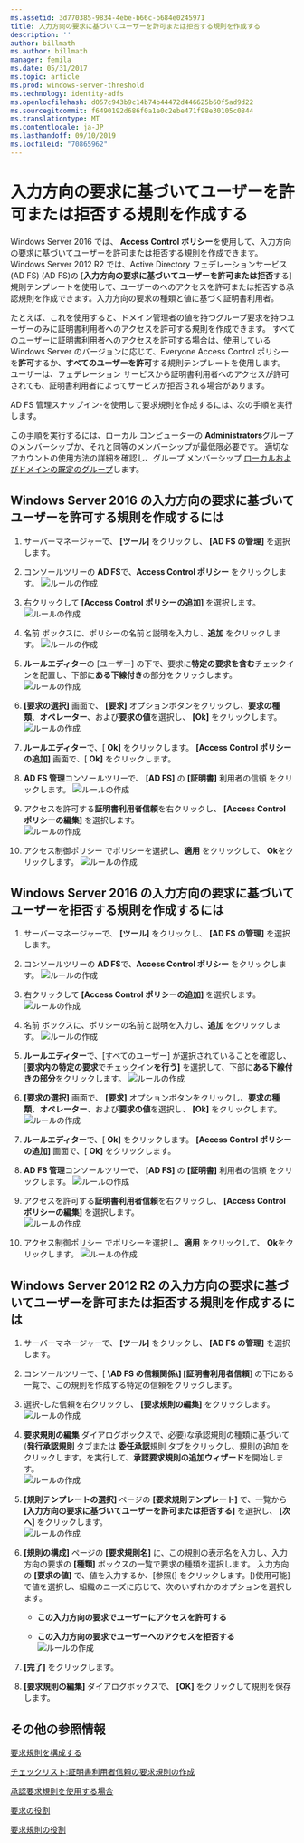 ```yaml
---
ms.assetid: 3d770385-9834-4ebe-b66c-b684e0245971
title: 入力方向の要求に基づいてユーザーを許可または拒否する規則を作成する
description: ''
author: billmath
ms.author: billmath
manager: femila
ms.date: 05/31/2017
ms.topic: article
ms.prod: windows-server-threshold
ms.technology: identity-adfs
ms.openlocfilehash: d057c943b9c14b74b44472d446625b60f5ad9d22
ms.sourcegitcommit: f6490192d686f0a1e0c2ebe471f98e30105c0844
ms.translationtype: MT
ms.contentlocale: ja-JP
ms.lasthandoff: 09/10/2019
ms.locfileid: "70865962"
---
```

# <a name="create-a-rule-to-permit-or-deny-users-based-on-an-incoming-claim"></a>入力方向の要求に基づいてユーザーを許可または拒否する規則を作成する 


Windows Server 2016 では、 **Access Control ポリシー**を使用して、入力方向の要求に基づいてユーザーを許可または拒否する規則を作成できます。  Windows Server 2012 R2 では、Active Directory フェデレーションサービス (AD FS) \(AD FS\)の [**入力方向の要求に基づいてユーザーを許可または拒否**する] 規則テンプレートを使用して、ユーザーのへのアクセスを許可または拒否する承認規則を作成できます。入力方向の要求の種類と値に基づく証明書利用者。 

たとえば、これを使用すると、ドメイン管理者の値を持つグループ要求を持つユーザーのみに証明書利用者へのアクセスを許可する規則を作成できます。 すべてのユーザーに証明書利用者へのアクセスを許可する場合は、使用している Windows Server のバージョンに応じて、Everyone Access Control ポリシーを**許可**するか、**すべてのユーザーを許可**する規則テンプレートを使用します。 ユーザーは、フェデレーション サービスから証明書利用者へのアクセスが許可されても、証明書利用者によってサービスが拒否される場合があります。  
  
AD FS 管理スナップイン\-を使用して要求規則を作成するには、次の手順を実行します。  
  
この手順を実行するには、ローカル コンピューターの **Administrators**グループのメンバーシップか、それと同等のメンバーシップが最低限必要です。  適切なアカウントの使用方法の詳細を確認し、グループ メンバーシップ [ローカルおよびドメインの既定のグループ](https://go.microsoft.com/fwlink/?LinkId=83477)します。  

## <a name="to-create-a-rule-to-permit-users-based-on-an-incoming-claim-on-windows-server-2016"></a>Windows Server 2016 の入力方向の要求に基づいてユーザーを許可する規則を作成するには
 
1.  サーバーマネージャーで、 **[ツール]** をクリックし、 **[AD FS の管理]** を選択します。  
  
2.  コンソールツリーの  **AD FS**で、**Access Control ポリシー** をクリックします。 
![ルールの作成](media/Create-a-Rule-to-Permit-or-Deny-Users-Based-on-an-Incoming-Claim/permitdeny3.PNG)

3. 右クリックして **[Access Control ポリシーの追加]** を選択します。
![ルールの作成](media/Create-a-Rule-to-Permit-or-Deny-Users-Based-on-an-Incoming-Claim/permitdeny4.PNG)

4. 名前 ボックスに、ポリシーの名前と説明を入力し、**追加** をクリックします。
![ルールの作成](media/Create-a-Rule-to-Permit-or-Deny-Users-Based-on-an-Incoming-Claim/permitdeny5.PNG)

5. **ルールエディター**の [ユーザー] の下で、要求に**特定の要求を含む**チェックインを配置し、下部に**ある下線付き**の部分をクリックします。
![ルールの作成](media/Create-a-Rule-to-Permit-or-Deny-Users-Based-on-an-Incoming-Claim/permitdeny6.PNG)

6. **[要求の選択]** 画面で、 **[要求]** オプションボタンをクリックし、**要求の種類**、**オペレーター**、および**要求の値**を選択し、 **[Ok]** をクリックします。
![ルールの作成](media/Create-a-Rule-to-Permit-or-Deny-Users-Based-on-an-Incoming-Claim/permitdeny7.PNG)

7.  **ルールエディター**で、[ **Ok]** をクリックします。  **[Access Control ポリシーの追加]** 画面で、[ **Ok]** をクリックします。

8. **AD FS 管理**コンソールツリーで、 **[AD FS]** の **[証明書]** 利用者の信頼 をクリックします。 
![ルールの作成](media/Create-a-Rule-to-Pass-Through-or-Filter-an-Incoming-Claim/claimrule9.PNG)

9.  アクセスを許可する**証明書利用者信頼**を右クリックし、 **[Access Control ポリシーの編集]** を選択します。  
![ルールの作成](media/Create-a-Rule-to-Permit-All-Users/permitall2.PNG)

10. アクセス制御ポリシー でポリシーを選択し、**適用** をクリックして、 **Ok**をクリックします。
![ルールの作成](media/Create-a-Rule-to-Permit-or-Deny-Users-Based-on-an-Incoming-Claim/permitdeny8.PNG)

## <a name="to-create-a-rule-to-deny-users-based-on-an-incoming-claim-on-windows-server-2016"></a>Windows Server 2016 の入力方向の要求に基づいてユーザーを拒否する規則を作成するには
 
1.  サーバーマネージャーで、 **[ツール]** をクリックし、 **[AD FS の管理]** を選択します。  
  
2.  コンソールツリーの  **AD FS**で、**Access Control ポリシー** をクリックします。 
![ルールの作成](media/Create-a-Rule-to-Permit-or-Deny-Users-Based-on-an-Incoming-Claim/permitdeny3.PNG)

3. 右クリックして **[Access Control ポリシーの追加]** を選択します。
![ルールの作成](media/Create-a-Rule-to-Permit-or-Deny-Users-Based-on-an-Incoming-Claim/permitdeny4.PNG)

4. 名前 ボックスに、ポリシーの名前と説明を入力し、**追加** をクリックします。
![ルールの作成](media/Create-a-Rule-to-Permit-or-Deny-Users-Based-on-an-Incoming-Claim/permitdeny9.PNG)

5. **ルールエディター**で、[すべてのユーザー] が選択されていることを確認し、[**要求内の特定の要求**でチェックイン**を行う]** を選択して、下部に**ある下線付きの部分**をクリックします。
![ルールの作成](media/Create-a-Rule-to-Permit-or-Deny-Users-Based-on-an-Incoming-Claim/permitdeny10.PNG)

6. **[要求の選択]** 画面で、 **[要求]** オプションボタンをクリックし、**要求の種類**、**オペレーター**、および**要求の値**を選択し、 **[Ok]** をクリックします。
![ルールの作成](media/Create-a-Rule-to-Permit-or-Deny-Users-Based-on-an-Incoming-Claim/permitdeny11.PNG)

7.  **ルールエディター**で、[ **Ok]** をクリックします。  **[Access Control ポリシーの追加]** 画面で、[ **Ok]** をクリックします。

8. **AD FS 管理**コンソールツリーで、 **[AD FS]** の **[証明書]** 利用者の信頼 をクリックします。 
![ルールの作成](media/Create-a-Rule-to-Pass-Through-or-Filter-an-Incoming-Claim/claimrule9.PNG)

9.  アクセスを許可する**証明書利用者信頼**を右クリックし、 **[Access Control ポリシーの編集]** を選択します。  
![ルールの作成](media/Create-a-Rule-to-Permit-All-Users/permitall2.PNG)

10. アクセス制御ポリシー でポリシーを選択し、**適用** をクリックして、 **Ok**をクリックします。
![ルールの作成](media/Create-a-Rule-to-Permit-or-Deny-Users-Based-on-an-Incoming-Claim/permitdeny12.PNG)

  
## <a name="to-create-a-rule-to-permit-or-deny-users-based-on-an-incoming-claim-on-windows-server-2012-r2"></a>Windows Server 2012 R2 の入力方向の要求に基づいてユーザーを許可または拒否する規則を作成するには
  
1.  サーバーマネージャーで、 **[ツール]** をクリックし、 **[AD FS の管理]** を選択します。    
  
2.  コンソールツリーで、[ **\\AD FS の信頼関係\\] [証明書利用者信頼**] の下にある一覧で、この規則を作成する特定の信頼をクリックします。  
  
3.  選択\-した信頼を右クリックし、 **[要求規則の編集]** をクリックします。  
![ルールの作成](media/Create-a-Rule-to-Pass-Through-or-Filter-an-Incoming-Claim/claimrule6.PNG)   

4.  **要求規則の編集** ダイアログボックスで、必要\)な承認規則の種類に基づいて  \(**発行承認規則** タブまたは **委任承認**規則 タブをクリックし、規則の追加 をクリックします。を実行して、**承認要求規則の追加ウィザード**を開始します。  
![ルールの作成](media/Create-a-Rule-to-Permit-All-Users/permitall5.PNG)

5.  **[規則テンプレートの選択]** ページの **[要求規則テンプレート]** で、一覧から **[入力方向の要求に基づいてユーザーを許可または拒否する]** を選択し、 **[次へ]** をクリックします。  
![ルールの作成](media/Create-a-Rule-to-Permit-or-Deny-Users-Based-on-an-Incoming-Claim/permitdeny1.PNG)

6.  **[規則の構成]** ページの **[要求規則名]** に、この規則の表示名を入力し、入力方向の要求の **[種類]** ボックスの一覧で要求の種類を選択します。 入力方向の **[要求の値]** で、値を入力するか、[参照\(] をクリックします。[\)使用可能] で値を選択し、組織のニーズに応じて、次のいずれかのオプションを選択します。  
  
    -   **この入力方向の要求でユーザーにアクセスを許可する**  
  
    -   **この入力方向の要求でユーザーへのアクセスを拒否する**  
![ルールの作成](media/Create-a-Rule-to-Permit-or-Deny-Users-Based-on-an-Incoming-Claim/permitdeny2.PNG)  
7.  **[完了]** をクリックします。  
  
8.  **[要求規則の編集]** ダイアログボックスで、 **[OK]** をクリックして規則を保存します。  

## <a name="additional-references"></a>その他の参照情報 
[要求規則を構成する](Configure-Claim-Rules.md)  
 
[チェックリスト:証明書利用者信頼の要求規則の作成](https://technet.microsoft.com/library/ee913578.aspx)  
  
[承認要求規則を使用する場合](../../ad-fs/technical-reference/When-to-Use-an-Authorization-Claim-Rule.md)  

[要求の役割](../../ad-fs/technical-reference/The-Role-of-Claims.md)  
  
[要求規則の役割](../../ad-fs/technical-reference/The-Role-of-Claim-Rules.md)  

